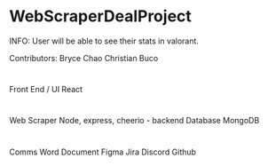 # WebScraperDealProject
INFO:
  User will be able to see their stats in valorant.

Contributors:
  Bryce Chao
  Christian Buco

#
Front End / UI
React
#
Web Scraper
Node, express, cheerio - backend
Database
MongoDB
#
Comms
Word Document
Figma
Jira
Discord
Github
